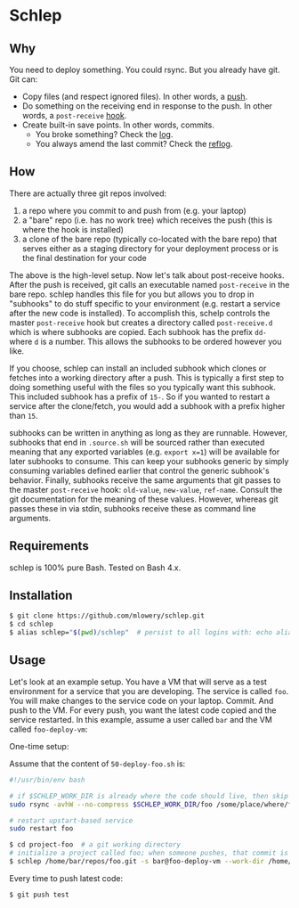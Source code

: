 # Schlep

## Why

You need to deploy something. You could rsync. But you already have git. Git can:

* Copy files (and respect ignored files). In other words, a [push](https://git-scm.com/docs/git-push).
* Do something on the receiving end in response to the push. In other words, a 
`post-receive` [hook](https://git-scm.com/docs/githooks).
* Create built-in save points. In other words, commits.
    * You broke something? Check the [log](https://git-scm.com/docs/git-log).
    * You always amend the last commit? Check the [reflog](https://git-scm.com/docs/git-reflog).

## How

There are actually three git repos involved:

1. a repo where you commit to and push from (e.g. your laptop)
2. a "bare" repo (i.e. has no work tree) which receives the push (this is where the hook is installed)
3. a clone of the bare repo (typically co-located with the bare repo) that serves either as a staging directory for your 
deployment process or is the final destination for your code

The above is the high-level setup. Now let's talk about post-receive hooks. 
After the push is received, git calls an executable named `post-receive` in the 
bare repo. schlep handles this file for you but allows you to drop in "subhooks" 
to do stuff specific to your environment (e.g. restart a service after the new 
code is installed). To accomplish this, schelp controls the master `post-receive` hook but 
creates a directory called `post-receive.d` which is where subhooks are copied. 
Each subhook has the prefix `dd-` where `d` is a number. This allows the subhooks 
to be ordered however you like.

If you choose, schlep can install an included subhook which clones or fetches 
into a working directory after a push. This is typically a first step to doing 
something useful with the files so you typically want this subhook. This included 
subhook has a prefix of `15-`. So if you wanted to restart a service after the 
clone/fetch, you would add a subhook with a prefix higher than `15`.

subhooks can be written in anything as long as they are runnable. However, 
subhooks that end in `.source.sh` will be sourced rather than executed meaning 
that any exported variables (e.g. `export x=1`) will be available for 
later subhooks to consume. This can keep your subhooks generic by simply consuming 
variables defined earlier that control the generic subhook's behavior. Finally, subhooks receive 
the same arguments that git passes to the master `post-receive` hook: 
`old-value`, `new-value`, `ref-name`. Consult the git documentation for the meaning of 
these values. However, whereas git passes these in via stdin, 
subhooks receive these as command line arguments.

## Requirements

schlep is 100% pure Bash. Tested on Bash 4.x.

## Installation

```bash
$ git clone https://github.com/mlowery/schlep.git
$ cd schlep
$ alias schlep="$(pwd)/schlep"  # persist to all logins with: echo alias schlep="$(pwd)/schlep" >> ~/.bashrc
```

## Usage

Let's look at an example setup. You have a VM that will serve as a test 
environment for a service that you are developing. The service is called `foo`. You will make changes to the 
service code on your laptop. Commit. And push to the VM. For every push, you 
want the latest code copied and the service restarted. In this example, assume a user called `bar` and the VM called `foo-deploy-vm`:


One-time setup:

Assume that the content of `50-deploy-foo.sh` is:

```bash
#!/usr/bin/env bash

# if $SCHLEP_WORK_DIR is already where the code should live, then skip this step
sudo rsync -avhW --no-compress $SCHLEP_WORK_DIR/foo /some/place/where/foo/lives

# restart upstart-based service
sudo restart foo
```

```bash
$ cd project-foo  # a git working directory
# initialize a project called foo; when someone pushes, that commit is checked out in work-dir
$ schlep /home/bar/repos/foo.git -s bar@foo-deploy-vm --work-dir /home/bar/foo --file 50-deploy-foo.sh
```

Every time to push latest code:
```bash
$ git push test
```


